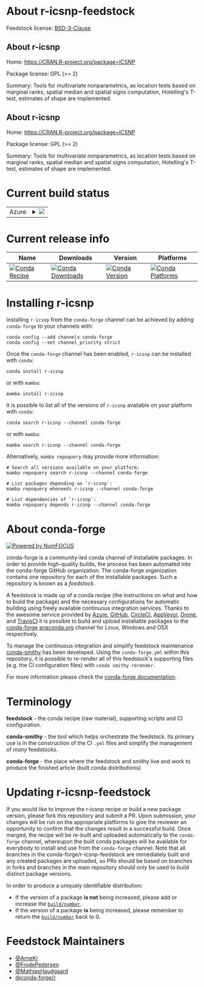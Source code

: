 About r-icsnp-feedstock
=======================

Feedstock license: [BSD-3-Clause](https://github.com/conda-forge/r-icsnp-feedstock/blob/main/LICENSE.txt)


About r-icsnp
-------------

Home: https://CRAN.R-project.org/package=ICSNP

Package license: GPL (>= 2)

Summary: Tools for multivariate nonparametrics, as location tests based on marginal ranks, spatial median and spatial signs computation, Hotelling's T-test, estimates of shape are implemented.

About r-icsnp
-------------

Home: https://CRAN.R-project.org/package=ICSNP

Package license: GPL (>= 2)

Summary: Tools for multivariate nonparametrics, as location tests based on marginal ranks, spatial median and spatial signs computation, Hotelling's T-test, estimates of shape are implemented.

Current build status
====================


<table>
    
  <tr>
    <td>Azure</td>
    <td>
      <details>
        <summary>
          <a href="https://dev.azure.com/conda-forge/feedstock-builds/_build/latest?definitionId=5748&branchName=main">
            <img src="https://dev.azure.com/conda-forge/feedstock-builds/_apis/build/status/r-icsnp-feedstock?branchName=main">
          </a>
        </summary>
        <table>
          <thead><tr><th>Variant</th><th>Status</th></tr></thead>
          <tbody><tr>
              <td>linux_64_r_base4.3</td>
              <td>
                <a href="https://dev.azure.com/conda-forge/feedstock-builds/_build/latest?definitionId=5748&branchName=main">
                  <img src="https://dev.azure.com/conda-forge/feedstock-builds/_apis/build/status/r-icsnp-feedstock?branchName=main&jobName=linux&configuration=linux%20linux_64_r_base4.3" alt="variant">
                </a>
              </td>
            </tr><tr>
              <td>linux_64_r_base4.4</td>
              <td>
                <a href="https://dev.azure.com/conda-forge/feedstock-builds/_build/latest?definitionId=5748&branchName=main">
                  <img src="https://dev.azure.com/conda-forge/feedstock-builds/_apis/build/status/r-icsnp-feedstock?branchName=main&jobName=linux&configuration=linux%20linux_64_r_base4.4" alt="variant">
                </a>
              </td>
            </tr><tr>
              <td>osx_64_r_base4.3</td>
              <td>
                <a href="https://dev.azure.com/conda-forge/feedstock-builds/_build/latest?definitionId=5748&branchName=main">
                  <img src="https://dev.azure.com/conda-forge/feedstock-builds/_apis/build/status/r-icsnp-feedstock?branchName=main&jobName=osx&configuration=osx%20osx_64_r_base4.3" alt="variant">
                </a>
              </td>
            </tr><tr>
              <td>osx_64_r_base4.4</td>
              <td>
                <a href="https://dev.azure.com/conda-forge/feedstock-builds/_build/latest?definitionId=5748&branchName=main">
                  <img src="https://dev.azure.com/conda-forge/feedstock-builds/_apis/build/status/r-icsnp-feedstock?branchName=main&jobName=osx&configuration=osx%20osx_64_r_base4.4" alt="variant">
                </a>
              </td>
            </tr><tr>
              <td>win_64_r_base4.3</td>
              <td>
                <a href="https://dev.azure.com/conda-forge/feedstock-builds/_build/latest?definitionId=5748&branchName=main">
                  <img src="https://dev.azure.com/conda-forge/feedstock-builds/_apis/build/status/r-icsnp-feedstock?branchName=main&jobName=win&configuration=win%20win_64_r_base4.3" alt="variant">
                </a>
              </td>
            </tr><tr>
              <td>win_64_r_base4.4</td>
              <td>
                <a href="https://dev.azure.com/conda-forge/feedstock-builds/_build/latest?definitionId=5748&branchName=main">
                  <img src="https://dev.azure.com/conda-forge/feedstock-builds/_apis/build/status/r-icsnp-feedstock?branchName=main&jobName=win&configuration=win%20win_64_r_base4.4" alt="variant">
                </a>
              </td>
            </tr>
          </tbody>
        </table>
      </details>
    </td>
  </tr>
</table>

Current release info
====================

| Name | Downloads | Version | Platforms |
| --- | --- | --- | --- |
| [![Conda Recipe](https://img.shields.io/badge/recipe-r--icsnp-green.svg)](https://anaconda.org/conda-forge/r-icsnp) | [![Conda Downloads](https://img.shields.io/conda/dn/conda-forge/r-icsnp.svg)](https://anaconda.org/conda-forge/r-icsnp) | [![Conda Version](https://img.shields.io/conda/vn/conda-forge/r-icsnp.svg)](https://anaconda.org/conda-forge/r-icsnp) | [![Conda Platforms](https://img.shields.io/conda/pn/conda-forge/r-icsnp.svg)](https://anaconda.org/conda-forge/r-icsnp) |

Installing r-icsnp
==================

Installing `r-icsnp` from the `conda-forge` channel can be achieved by adding `conda-forge` to your channels with:

```
conda config --add channels conda-forge
conda config --set channel_priority strict
```

Once the `conda-forge` channel has been enabled, `r-icsnp` can be installed with `conda`:

```
conda install r-icsnp
```

or with `mamba`:

```
mamba install r-icsnp
```

It is possible to list all of the versions of `r-icsnp` available on your platform with `conda`:

```
conda search r-icsnp --channel conda-forge
```

or with `mamba`:

```
mamba search r-icsnp --channel conda-forge
```

Alternatively, `mamba repoquery` may provide more information:

```
# Search all versions available on your platform:
mamba repoquery search r-icsnp --channel conda-forge

# List packages depending on `r-icsnp`:
mamba repoquery whoneeds r-icsnp --channel conda-forge

# List dependencies of `r-icsnp`:
mamba repoquery depends r-icsnp --channel conda-forge
```


About conda-forge
=================

[![Powered by
NumFOCUS](https://img.shields.io/badge/powered%20by-NumFOCUS-orange.svg?style=flat&colorA=E1523D&colorB=007D8A)](https://numfocus.org)

conda-forge is a community-led conda channel of installable packages.
In order to provide high-quality builds, the process has been automated into the
conda-forge GitHub organization. The conda-forge organization contains one repository
for each of the installable packages. Such a repository is known as a *feedstock*.

A feedstock is made up of a conda recipe (the instructions on what and how to build
the package) and the necessary configurations for automatic building using freely
available continuous integration services. Thanks to the awesome service provided by
[Azure](https://azure.microsoft.com/en-us/services/devops/), [GitHub](https://github.com/),
[CircleCI](https://circleci.com/), [AppVeyor](https://www.appveyor.com/),
[Drone](https://cloud.drone.io/welcome), and [TravisCI](https://travis-ci.com/)
it is possible to build and upload installable packages to the
[conda-forge](https://anaconda.org/conda-forge) [anaconda.org](https://anaconda.org/)
channel for Linux, Windows and OSX respectively.

To manage the continuous integration and simplify feedstock maintenance
[conda-smithy](https://github.com/conda-forge/conda-smithy) has been developed.
Using the ``conda-forge.yml`` within this repository, it is possible to re-render all of
this feedstock's supporting files (e.g. the CI configuration files) with ``conda smithy rerender``.

For more information please check the [conda-forge documentation](https://conda-forge.org/docs/).

Terminology
===========

**feedstock** - the conda recipe (raw material), supporting scripts and CI configuration.

**conda-smithy** - the tool which helps orchestrate the feedstock.
                   Its primary use is in the construction of the CI ``.yml`` files
                   and simplify the management of *many* feedstocks.

**conda-forge** - the place where the feedstock and smithy live and work to
                  produce the finished article (built conda distributions)


Updating r-icsnp-feedstock
==========================

If you would like to improve the r-icsnp recipe or build a new
package version, please fork this repository and submit a PR. Upon submission,
your changes will be run on the appropriate platforms to give the reviewer an
opportunity to confirm that the changes result in a successful build. Once
merged, the recipe will be re-built and uploaded automatically to the
`conda-forge` channel, whereupon the built conda packages will be available for
everybody to install and use from the `conda-forge` channel.
Note that all branches in the conda-forge/r-icsnp-feedstock are
immediately built and any created packages are uploaded, so PRs should be based
on branches in forks and branches in the main repository should only be used to
build distinct package versions.

In order to produce a uniquely identifiable distribution:
 * If the version of a package **is not** being increased, please add or increase
   the [``build/number``](https://docs.conda.io/projects/conda-build/en/latest/resources/define-metadata.html#build-number-and-string).
 * If the version of a package **is** being increased, please remember to return
   the [``build/number``](https://docs.conda.io/projects/conda-build/en/latest/resources/define-metadata.html#build-number-and-string)
   back to 0.

Feedstock Maintainers
=====================

* [@ArneKr](https://github.com/ArneKr/)
* [@FrodePedersen](https://github.com/FrodePedersen/)
* [@MathiasHaudgaard](https://github.com/MathiasHaudgaard/)
* [@conda-forge/r](https://github.com/conda-forge/r/)

